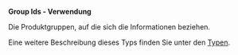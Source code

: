 **Group Ids - Verwendung**

Die Produktgruppen, auf die sich die Informationen beziehen.

Eine weitere Beschreibung dieses Typs finden Sie unter den [Typen](types/product_groups-usage.de.md).

